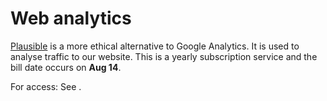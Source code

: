# Web analytics

[Plausible](https://plausible.io/2i2c.org) is a more ethical alternative to Google Analytics. It is used to analyse traffic to our website. This is a yearly subscription service and the bill date occurs on **Aug 14**.

For access: See [](account:bitwarden).